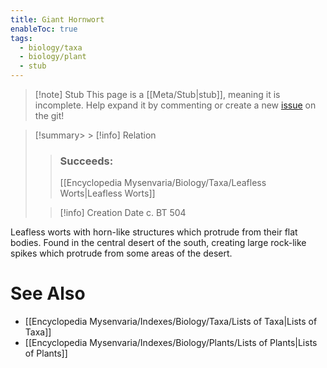 ```yaml
---
title: Giant Hornwort
enableToc: true
tags:
  - biology/taxa
  - biology/plant
  - stub
---
```


> [!note] Stub
> This page is a [[Meta/Stub|stub]], meaning it is incomplete. Help expand it by commenting or create a new [issue](https://github.com/RagtimeGal/quartz--encyclopedia-mysenvaria/issues/new/choose) on the git!


> [!summary[](Meta/Stubs.md)> > [!info] Relation
> > ### Succeeds:
> > [[Encyclopedia Mysenvaria/Biology/Taxa/Leafless Worts|Leafless Worts]]
>
> > [!info] Creation Date
> > c. BT 504

Leafless worts with horn-like structures which protrude from their flat bodies. Found in the central desert of the south, creating large rock-like spikes which protrude from some areas of the desert.

# See Also
- [[Encyclopedia Mysenvaria/Indexes/Biology/Taxa/Lists of Taxa|Lists of Taxa]]
- [[Encyclopedia Mysenvaria/Indexes/Biology/Plants/Lists of Plants|Lists of Plants]]
